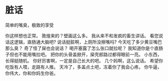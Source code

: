 # 脏话

简单的嘴臭，极致的享受

你这样想也正常。
敦煌来的？壁画这么多。
我从来不和发疯的畜生讲话。
看您说话这逻辑，直肠通大脑吧?
说话挺脏啊，上厕所没擦嘴吗?
今天吃了多少黄豆嘴巴那么臭？
奇了怪了屎也会说话？
喝开塞露了怎么张口就拉呢？
我知道你是个直肠子但也不能用嘴拉吧。
把你的头骨盖掀开，屎壳郎路过都得眼前一亮。
小东西，长得挺随机。
你好厉害啊，一定是自己长大的吧。
几个妈啊，这么说话。
希望你吃饭有人喂，走路有人推。
天冷了，多盖点土吧，冻着你了我会心疼。
你牛逼，你伟大，你和你妈生你爸。















